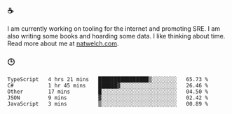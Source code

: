 ### ☕

I am currently working on tooling for the internet and promoting SRE. I am also writing some books and hoarding some data. I like thinking about time. Read more about me at [natwelch.com](https://natwelch.com).

### 🕒

<!--START_SECTION:waka-->
```text
TypeScript   4 hrs 21 mins   ████████████████▒░░░░░░░░   65.73 % 
C#           1 hr 45 mins    ██████▓░░░░░░░░░░░░░░░░░░   26.46 % 
Other        17 mins         █░░░░░░░░░░░░░░░░░░░░░░░░   04.50 % 
JSON         9 mins          ▓░░░░░░░░░░░░░░░░░░░░░░░░   02.42 % 
JavaScript   3 mins          ▒░░░░░░░░░░░░░░░░░░░░░░░░   00.89 % 
```
<!--END_SECTION:waka-->
